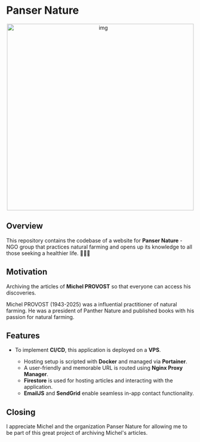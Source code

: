 # Panser Nature 
<p align='center'>
<img src="https://i.ibb.co/Bjy5Pwn/pansernature-header.jpg" alt="img" width="500px"/>
</p>

## Overview
This repository contains the codebase of a website for <strong>Panser Nature</strong> - NGO group that practices natural farming and opens up its knowledge to all those seeking a healthier life. 🌱🌱🌱

## Motivation
Archiving the articles of **Michel PROVOST** so that everyone can access his discoveries.

Michel PROVOST (1943-2025) was a influential practitioner of natural farming. He was a president of Panther Nature and published books with his passion for natural farming.

## Features

- To implement **CI/CD**, this application is deployed on a **VPS**.

    - Hosting setup is scripted with **Docker** and managed via **Portainer**.
    - A user-friendly and memorable URL is routed using **Nginx Proxy Manager**.
    - **Firestore** is used for hosting articles and interacting with the application.
    - **EmailJS** and **SendGrid** enable seamless in-app contact functionality.

## Closing
I appreciate Michel and the organization Panser Nature for allowing me to be part of this great project of archiving Michel's articles.

